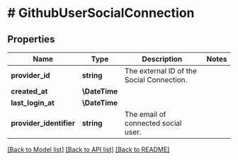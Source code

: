 # # GithubUserSocialConnection

## Properties

Name | Type | Description | Notes
------------ | ------------- | ------------- | -------------
**provider_id** | **string** | The external ID of the Social Connection. |
**created_at** | **\DateTime** |  |
**last_login_at** | **\DateTime** |  |
**provider_identifier** | **string** | The email of connected social user. |

[[Back to Model list]](../../README.md#models) [[Back to API list]](../../README.md#endpoints) [[Back to README]](../../README.md)
